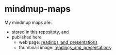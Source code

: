 # mindmup-maps
My mindmup maps are:
- stored in this repositoty, and
- published here
  - web page: [readings_and_presentations](https://atlas.mindmup.com/2015/10/9d5f36305d330133db4d4147ed4fb840/readings_and_presentations/index.html)
  - thumbnail image: [readings_and_presentations](https://atlas.mindmup.com/2015/10/9d5f36305d330133db4d4147ed4fb840/readings_and_presentations/thumb.png)
